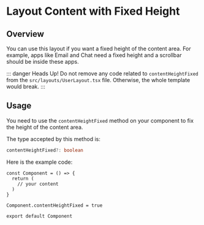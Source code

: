 # Layout Content with Fixed Height

## Overview

You can use this layout if you want a fixed height of the content area. For example, apps like Email and Chat need a fixed height and a scrollbar should be inside these apps.

::: danger Heads Up!
Do not remove any code related to `contentHeightFixed` from the `src/layouts/UserLayout.tsx` file. Otherwise, the whole template would break.
:::

## Usage

You need to use the `contentHeightFixed` method on your component to fix the height of the content area.

The type accepted by this method is:

```ts
contentHeightFixed?: boolean
```

Here is the example code:

```tsx
const Component = () => {
  return (
    // your content
  )
}

Component.contentHeightFixed = true

export default Component
```
